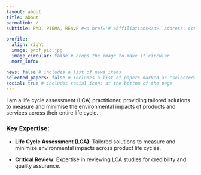 ```yaml
---
layout: about
title: about
permalink: /
subtitle: PhD, PIEMA, REnvP #<a href='#'>Affiliations</a>. Address. Contacts. Motto. Etc.

profile:
  align: right
  image: prof_pic.jpg
  image_circular: false # crops the image to make it circular
  more_info:

news: false # includes a list of news items
selected_papers: false # includes a list of papers marked as "selected={true}"
social: true # includes social icons at the bottom of the page
---
```


I am a life cycle assessment (LCA) practitioner, providing tailored solutions to measure and minimise the environmental impacts of products and services across their entire life cycle.

### Key Expertise:

- **Life Cycle Assessment (LCA)**: Tailored solutions to measure and minimize environmental impacts across product life cycles.

- **Critical Review**: Expertise in reviewing LCA studies for credibility and quality assurance.